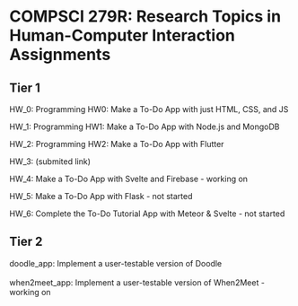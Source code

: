 # COMPSCI 279R: Research Topics in Human-Computer Interaction Assignments

## Tier 1 
HW_0: Programming HW0: Make a To-Do App with just HTML, CSS, and JS

HW_1: Programming HW1: Make a To-Do App with Node.js and MongoDB

HW_2: Programming HW2: Make a To-Do App with Flutter

HW_3: (submited link) 

HW_4: Make a To-Do App with Svelte and Firebase - working on 

HW_5: Make a To-Do App with Flask - not started

HW_6: Complete the To-Do Tutorial App with Meteor & Svelte - not started

## Tier 2
doodle_app: Implement a user-testable version of Doodle <br><br>
when2meet_app: Implement a user-testable version of When2Meet - working on
